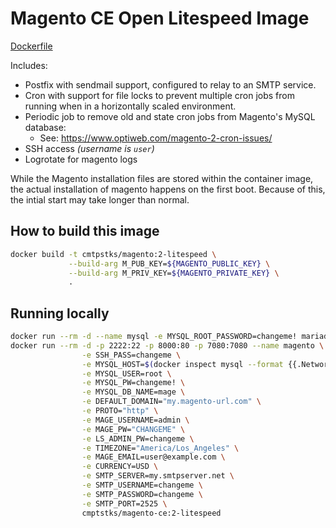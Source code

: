 # Magento CE Open Litespeed Image

[Dockerfile](https://github.com/ComputeStacks/docker/tree/master/magento/2.0)

Includes:

  * Postfix with sendmail support, configured to relay to an SMTP service.
  * Cron with support for file locks to prevent multiple cron jobs from running when in a horizontally scaled environment.
  * Periodic job to remove old and state cron jobs from Magento's MySQL database:
    + See: https://www.optiweb.com/magento-2-cron-issues/
  * SSH access _(username is `user`)_
  * Logrotate for magento logs


While the Magento installation files are stored within the container image, the actual installation of magento happens on the first boot. Because of this, the intial start may take longer than normal. 

## How to build this image

```bash
docker build -t cmtpstks/magento:2-litespeed \
             --build-arg M_PUB_KEY=${MAGENTO_PUBLIC_KEY} \
             --build-arg M_PRIV_KEY=${MAGENTO_PRIVATE_KEY} \
             .
```

## Running locally
```bash
docker run --rm -d --name mysql -e MYSQL_ROOT_PASSWORD=changeme! mariadb:10.3; \
docker run --rm -d -p 2222:22 -p 8000:80 -p 7080:7080 --name magento \
                -e SSH_PASS=changeme \
                -e MYSQL_HOST=$(docker inspect mysql --format {{.NetworkSettings.IPAddress}}) \
                -e MYSQL_USER=root \
                -e MYSQL_PW=changeme! \
                -e MYSQL_DB_NAME=mage \
                -e DEFAULT_DOMAIN="my.magento-url.com" \
                -e PROTO="http" \
                -e MAGE_USERNAME=admin \
                -e MAGE_PW="CHANGEME" \
                -e LS_ADMIN_PW=changeme \
                -e TIMEZONE="America/Los_Angeles" \
                -e MAGE_EMAIL=user@example.com \
                -e CURRENCY=USD \
                -e SMTP_SERVER=my.smtpserver.net \
                -e SMTP_USERNAME=changeme \
                -e SMTP_PASSWORD=changeme \
                -e SMTP_PORT=2525 \
                cmptstks/magento-ce:2-litespeed
```